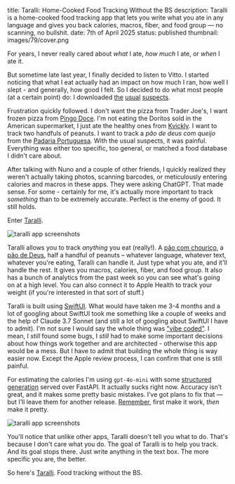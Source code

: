 title: Taralli: Home-Cooked Food Tracking Without the BS
description: Taralli is a home-cooked food tracking app that lets you write what you ate in any language and gives you back calories, macros, fiber, and food group — no scanning, no bullshit.
date: 7th of April 2025
status: published
thumbnail: images/79/cover.png

For years, I never really cared about *what* I ate, *how much* I ate, or *when* I ate it.

But sometime late last year, I finally decided to listen to Vitto. I started noticing that what I eat actually had an impact on how much I ran, how well I slept - and generally, how good I felt. So I decided to do what most people (at a certain point) do: I downloaded [the](https://www.myfitnesspal.com/) [usual](https://macrofactorapp.com/macrofactor/) [suspects](https://lifesum.com/).

Frustration quickly followed. I don't want the pizza from Trader Joe's, I want frozen pizza from [Pingo Doce](https://www.pingodoce.pt/). I'm not eating the Doritos sold in the American supermarket, I just ate the healthy ones from [Kvickly](https://kvickly.coop.dk/). I want to track two handfuls of peanuts. I want to track a _pão de deus com queijo_ from the [Padaria Portuguesa](https://apadariaportuguesa.pt/). With the usual suspects, it was painful. Everything was either too specific, too general, or matched a food database I didn't care about.

After talking with Nuno and a couple of other friends, I quickly realized they weren't actually taking photos, scanning barcodes, or meticulously entering calories and macros in these apps. They were asking ChatGPT. That made sense. For some - certainly for me, it's actually more important to track _something_ than to be extremely accurate. Perfect is the enemy of good. It still holds.

Enter [Taralli](https://apps.apple.com/dk/app/taralli/id6743634022).

![taralli app screenshots]({static}/images/79/taralli-screenshot-food.webp)  

Taralli allows you to track *anything* you eat (really!). A [pão com chouriço](https://www.pingodoce.pt/receitas/pao-com-chourico/), a [pão de Deus](https://encomendas.apadariaportuguesa.pt/produto/pao-de-deus/), half a handful of peanuts – whatever language, whatever text, whatever you're eating, Taralli can handle it. Just type what you ate, and it'll handle the rest. It gives you macros, calories, fiber, and food group. It also has a bunch of analytics from the past week so you can see what's going on at a high level. You can also connect it to Apple Health to track your weight (if you're interested in that sort of stuff.)

Taralli is built using [SwiftUI](https://developer.apple.com/xcode/swiftui/). What would have taken me 3-4 months and a lot of googling about SwiftUI took me something like a couple of weeks and the help of Claude 3.7 Sonnet (and still a lot of googling about SwiftUI I have to admit). I'm not sure I would say the whole thing was ["vibe coded"](https://x.com/karpathy/status/1886192184808149383?lang=en). I mean, I _still_ found some bugs, I _still_ had to make some important decisions about how things work together and are architected - otherwise this app would be a mess. But I have to admit that building the whole thing is way easier now. Except the Apple review process, I can confirm that one is still painful.

For estimating the calories I'm using `gpt-4o-mini` with some [structured generation](https://platform.openai.com/docs/guides/structured-outputs) served over FastAPI. It actually sucks right now. Accuracy isn’t great, and it makes some pretty basic mistakes. I’ve got plans to fix that — but I’ll leave them for another release. [Remember](https://duarteocarmo.com/blog/simple-software), first make it work, _then_ make it pretty.

![taralli app screenshots]({static}/images/79/taralli-screenshot-graphs.webp)  

You'll notice that unlike other apps, Taralli doesn't tell you what to do. That's because I don't care what you do. The goal of Taralli is to help you track. And its goal stops there. Just write anything in the text box. The more specific you are, the better.

So here's [Taralli](https://apps.apple.com/dk/app/taralli/id6743634022). Food tracking without the BS.